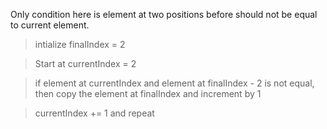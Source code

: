Only condition here is element at two positions before should not be equal to current element.

> intialize finalIndex = 2

> Start at currentIndex = 2

> if element at currentIndex and element at finalIndex - 2 is not equal, then copy the element at finalIndex and increment by 1

> currentIndex += 1 and repeat